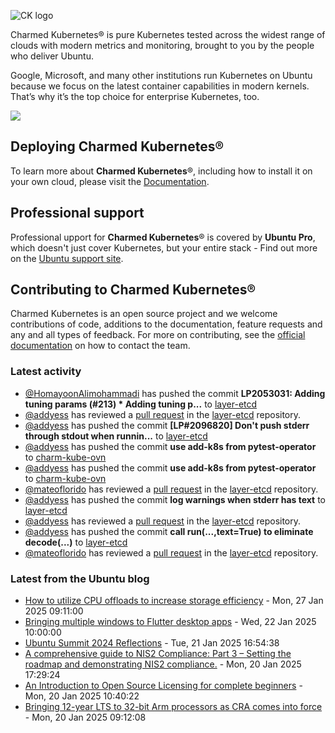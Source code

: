 ![CK logo](https://assets.ubuntu.com/v1/451d4cf4-Charmed+Kubernetes_RGB_onWhite_2022.svg)

Charmed Kubernetes® is pure Kubernetes tested across the widest range of clouds with modern metrics and monitoring, brought to you by the people who deliver Ubuntu.

Google, Microsoft, and many other institutions run Kubernetes on Ubuntu because we focus on the latest container capabilities in modern kernels. That’s why it’s the top choice for enterprise Kubernetes, too.

![](https://assets.ubuntu.com/v1/843c77b6-juju-at-a-glace.svg)

## Deploying Charmed Kubernetes®

To learn more about **Charmed Kubernetes**®, including how to install it on your own cloud, please visit the [Documentation][docs].

## Professional support

Professional upport for **Charmed Kubernetes**® is covered by **Ubuntu Pro**, which doesn't just cover Kubernetes, but your entire stack - Find out more on the [Ubuntu support site](https://ubuntu.com/support).

## Contributing to Charmed Kubernetes®

Charmed Kubernetes is an open source project and we welcome contributions of code, additions to the documentation, feature requests and any and all types of feedback. For more on contributing, see the [official documentation][get-in-touch] on how to contact the team.

<!-- LINKS -->
[docs]: https://ubuntu.com/kubernetes/docs
[get-in-touch]: https://ubuntu.com/kubernetes/docs/get-in-touch

### Latest activity

<!-- activity starts -->
 - [@HomayoonAlimohammadi](https://github.com/HomayoonAlimohammadi) has pushed the commit **LP2053031: Adding tuning params (#213)  * Adding tuning p...** to [layer-etcd](https://github.com/charmed-kubernetes/layer-etcd)
 - [@addyess](https://github.com/addyess) has reviewed a [pull request](https://github.com/charmed-kubernetes/layer-etcd/pull/213) in the [layer-etcd](https://github.com/charmed-kubernetes/layer-etcd) repository.
 - [@addyess](https://github.com/addyess) has pushed the commit **[LP#2096820] Don't push stderr through stdout when runnin...** to [layer-etcd](https://github.com/charmed-kubernetes/layer-etcd)
 - [@addyess](https://github.com/addyess) has pushed the commit **use add-k8s from pytest-operator** to [charm-kube-ovn](https://github.com/charmed-kubernetes/charm-kube-ovn)
 - [@addyess](https://github.com/addyess) has pushed the commit **use add-k8s from pytest-operator** to [charm-kube-ovn](https://github.com/charmed-kubernetes/charm-kube-ovn)
 - [@mateoflorido](https://github.com/mateoflorido) has reviewed a [pull request](https://github.com/charmed-kubernetes/layer-etcd/pull/215) in the [layer-etcd](https://github.com/charmed-kubernetes/layer-etcd) repository.
 - [@addyess](https://github.com/addyess) has pushed the commit **log warnings when stderr has text** to [layer-etcd](https://github.com/charmed-kubernetes/layer-etcd)
 - [@addyess](https://github.com/addyess) has reviewed a [pull request](https://github.com/charmed-kubernetes/layer-etcd/pull/215) in the [layer-etcd](https://github.com/charmed-kubernetes/layer-etcd) repository.
 - [@addyess](https://github.com/addyess) has pushed the commit **call run(...,text=True) to eliminate decode(...)** to [layer-etcd](https://github.com/charmed-kubernetes/layer-etcd)
 - [@mateoflorido](https://github.com/mateoflorido) has reviewed a [pull request](https://github.com/charmed-kubernetes/layer-etcd/pull/215) in the [layer-etcd](https://github.com/charmed-kubernetes/layer-etcd) repository.
<!-- activity ends -->

<!-- roadmap starts -->

<!-- roadmap ends -->

### Latest from the Ubuntu blog

<!-- blog starts -->
* [How to utilize CPU offloads to increase storage efficiency](https://ubuntu.com//blog/how-to-utilize-cpu-offloads-to-increase-storage-efficiency) - Mon, 27 Jan 2025 09:11:00 
* [Bringing multiple windows to Flutter desktop apps](https://ubuntu.com//blog/multiple-window-flutter-desktop) - Wed, 22 Jan 2025 10:00:00 
* [Ubuntu Summit 2024 Reflections](https://ubuntu.com//blog/ubuntu-summit-2024-reflections) - Tue, 21 Jan 2025 16:54:38 
* [A comprehensive guide to NIS2 Compliance: Part 3 &#8211; Setting the roadmap and demonstrating NIS2 compliance.](https://ubuntu.com//blog/a-comprehensive-guide-to-nis2-compliance-part-3-setting-the-roadmap-and-demonstrating-nis2-compliance) - Mon, 20 Jan 2025 17:29:24 
* [An Introduction to Open Source Licensing for complete beginners](https://ubuntu.com//blog/introduction-to-open-source-licensing) - Mon, 20 Jan 2025 10:40:22 
* [Bringing 12-year LTS to 32-bit Arm processors as CRA comes into force](https://ubuntu.com//blog/lts-cra-arm) - Mon, 20 Jan 2025 09:12:08 
<!-- blog ends -->
